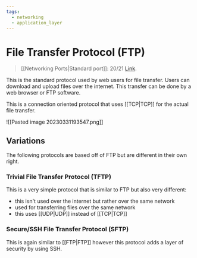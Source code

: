 ```yaml
---
tags:
  - networking
  - application_layer
---
```

# File Transfer Protocol (FTP)

>[[Networking Ports|Standard port]]: 20/21
>[Link](https://en.wikipedia.org/wiki/File_Transfer_Protocol).

This is the standard protocol used by web users for file transfer. Users can download and upload files over the internet. This transfer can be done by a web browser or FTP software.

This is a connection oriented protocol that uses [[TCP|TCP]] for the actual file transfer.

![[Pasted image 20230331193547.png]]

## Variations

The following protocols are based off of FTP but are different in their own right.

### Trivial File Transfer Protocol (TFTP)

This is a very simple protocol that is similar to FTP but also very different:

- this isn't used over the internet but rather over the same network
- used for transferring files over the same network
- this uses [[UDP|UDP]] instead of [[TCP|TCP]]

### Secure/SSH File Transfer Protocol (SFTP)

This is again similar to [[FTP|FTP]] however this protocol adds a layer of security by using SSH.

